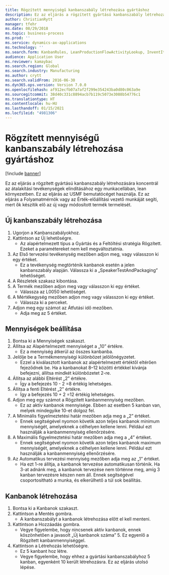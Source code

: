 ```yaml
---
title: Rögzített mennyiségű kanbanszabály létrehozása gyártáshoz
description: Ez az eljárás a rögzített gyártású kanbanszabály létrehozására koncentrál az átalakítási tevékenységek elindításához egy munkacellában, lean környezetben.
author: ChristianRytt
manager: tfehr
ms.date: 08/29/2018
ms.topic: business-process
ms.prod: ''
ms.service: dynamics-ax-applications
ms.technology: ''
ms.search.form: KanbanRules, LeanProductionFlowActivityLookup, InventItemIdLookupSimple, UnitOfMeasureLookup, KanbanCreate
audience: Application User
ms.reviewer: kamaybac
ms.search.region: Global
ms.search.industry: Manufacturing
ms.author: crytt
ms.search.validFrom: 2016-06-30
ms.dyn365.ops.version: Version 7.0.0
ms.openlocfilehash: af912ecfb07a7af2f299e354243ba0d80c063a9e
ms.sourcegitcommit: 38d40c331c8894acb7b119c5073e3088b54776c1
ms.translationtype: HT
ms.contentlocale: hu-HU
ms.lasthandoff: 01/15/2021
ms.locfileid: "4981306"
---
```

# <a name="create-a-fixed-quantity-kanban-rule-for-manufacturing"></a>Rögzített mennyiségű kanbanszabály létrehozása gyártáshoz

[!include [banner](../../includes/banner.md)]

Ez az eljárás a rögzített gyártású kanbanszabály létrehozására koncentrál az átalakítási tevékenységek elindításához egy munkacellában, lean környezetben. Ez az eljárás az USMF bemutatócéget használja. Ez az eljárás a Folyamatmérnök vagy az Érték-előállítási vezető munkáját segíti, mert ők készítik elő az új vagy módosított termék termelését.


## <a name="create-new-kanban-rule"></a>Új kanbanszabály létrehozása
1. Ugorjon a Kanbanszabályokhoz.
2. Kattintson az Új lehetőségre.
    * Az alapértelmezett típus a Gyártás és a Feltöltési stratégia Rögzített. Ezeket a paramétereket nem kell megváltoztatnia.  
3. Az Első tervezési tevékenység mezőben adjon meg, vagy válasszon ki egy értéket.
    * Ez a tevékenység megtörténik kanbanok esetén a jelen kanbanszabály alapján.  Válassza ki a „SpeakerTestAndPackaging” lehetőséget.  
4. A Részletek szakasz kibontása.
5. A Termék mezőben adjon meg vagy válasszon ki egy értéket.
    * Válassza az L0050 lehetőséget.  
6. A Mértékegység mezőben adjon meg vagy válasszon ki egy értéket.
    * Válassza ki a perceket.  
7. Adjon meg egy számot az Átfutási idő mezőben.
    * Adja meg az 5 értéket.  

## <a name="set-quantities"></a>Mennyiségek beállítása
1. Bontsa ki a Mennyiségek szakaszt.
2. Állítsa az Alapértelmezett mennyiséget a „10” értékre.
    * Ez a mennyiség átkerül az összes kanbanba.  
3. Jelölje be a Termékmennyiségi különbözet jelölőnégyzetet.
    * Ezzel a kiválasztott kanbanok az alapértelmezett értéktől eltérően fejeződnek be.  Ha a kanbanokat 8–12 közötti értékkel kívánja befejezni, állítsa mindkét különbözetet 2-re.  
4. Állítsa az alábbi Eltérést „2” értékre.
    * Így a befejezés 10 - 2 =8 értékig lehetséges.  
5. Állítsa a fenti Eltérést „2” értékre.
    * Így a befejezés 10 + 2 =12 értékig lehetséges.  
6. Adjon meg egy számot a Rögzített kanbanmennyiség mezőben.
    * Ez az aktív kanbanok mennyisége. Ebben az esetben 5 kanban van, melyek mindegyike 10-et dolgoz fel.  
7. A Minimális figyelmeztetési határ mezőben adja meg a „2” értéket.
    * Ennek segítségével nyomon követik azon teljes kanbanok minimum mennyiségét, amelyeknek a célhelyen kellene lenni. Például ezt használják a kanbanmennyiség ellenőrzésére.  
8. A Maximális figyelmeztetési határ mezőben adja meg a „4” értéket.
    * Ennek segítségével nyomon követik azon teljes kanbanok maximum mennyiségét, amelyeknek a célhelyen kellene lenni. Például ezt használják a kanbanmennyiség ellenőrzésére.  
9. Az Automatikus tervezési mennyiség mezőben adja meg az „1” értéket.
    * Ha ezt 1-re állítja, a kanbanok tervezése automatikusan történik.   Ha 3-at adnánk meg, a kanbanok tervezése nem történne meg, amíg 3 kanban tervezésre készen nem áll. Ennek segítségével csoportosítható a munka, és elkerülhető a túl sok beállítás.  

## <a name="create-kanbans"></a>Kanbanok létrehozása
1. Bontsa ki a Kanbanok szakaszt.
2. Kattintson a Mentés gombra.
    * A kanbanszabályt a kanbanok létrehozása előtt el kell menteni.  
3. Kattintson a Hozzáadás gombra.
    * Vegye figyelembe, hogy nincsenek aktív kanbanok, ennek köszönhetően a javasolt „Új kanbanok száma” 5. Ez egyenlő a Rögzített kanbanmennyiséggel.  
4. Kattintson a Létrehozás lehetőségre.
    * Ez 5 kanbant hoz létre.  
    * Vegye figyelembe, hogy ehhez a gyártási kanbanszabályhoz 5 kanban, egyenként 10 került létrehozásra. Ez az eljárás utolsó lépése.  

